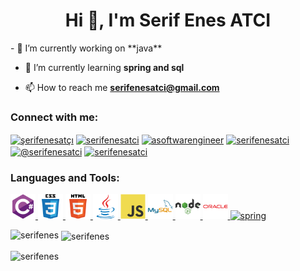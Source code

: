 <h1 align="center">Hi 👋, I'm Serif Enes ATCI</h1>
- 🔭 I’m currently working on **java**

- 🌱 I’m currently learning **spring and sql**

- 📫 How to reach me **serifenesatci@gmail.com**

<h3 align="left">Connect with me:</h3>
<p align="left">
<a href="https://linkedin.com/in/şerifenesatçı" target="blank"><img align="center" src="https://raw.githubusercontent.com/rahuldkjain/github-profile-readme-generator/master/src/images/icons/Social/linked-in-alt.svg" alt="şerifenesatçı" height="30" width="40" /></a>
<a href="https://stackoverflow.com/users/serifenesatci" target="blank"><img align="center" src="https://raw.githubusercontent.com/rahuldkjain/github-profile-readme-generator/master/src/images/icons/Social/stack-overflow.svg" alt="serifenesatci" height="30" width="40" /></a>
<a href="https://instagram.com/asoftwarengineer" target="blank"><img align="center" src="https://raw.githubusercontent.com/rahuldkjain/github-profile-readme-generator/master/src/images/icons/Social/instagram.svg" alt="asoftwarengineer" height="30" width="40" /></a>
<a href="https://www.codechef.com/users/serifenesatci" target="blank"><img align="center" src="https://cdn.jsdelivr.net/npm/simple-icons@3.1.0/icons/codechef.svg" alt="serifenesatci" height="30" width="40" /></a>
<a href="https://www.hackerrank.com/@serifenesatci" target="blank"><img align="center" src="https://raw.githubusercontent.com/rahuldkjain/github-profile-readme-generator/master/src/images/icons/Social/hackerrank.svg" alt="@serifenesatci" height="30" width="40" /></a>
<a href="https://www.leetcode.com/serifenesatci" target="blank"><img align="center" src="https://raw.githubusercontent.com/rahuldkjain/github-profile-readme-generator/master/src/images/icons/Social/leet-code.svg" alt="serifenesatci" height="30" width="40" /></a>
</p>

<h3 align="left">Languages and Tools:</h3>
<p align="left"> <a href="https://www.w3schools.com/cs/" target="_blank" rel="noreferrer"> <img src="https://raw.githubusercontent.com/devicons/devicon/master/icons/csharp/csharp-original.svg" alt="csharp" width="40" height="40"/> </a> <a href="https://www.w3schools.com/css/" target="_blank" rel="noreferrer"> <img src="https://raw.githubusercontent.com/devicons/devicon/master/icons/css3/css3-original-wordmark.svg" alt="css3" width="40" height="40"/> </a> <a href="https://www.w3.org/html/" target="_blank" rel="noreferrer"> <img src="https://raw.githubusercontent.com/devicons/devicon/master/icons/html5/html5-original-wordmark.svg" alt="html5" width="40" height="40"/> </a> <a href="https://www.java.com" target="_blank" rel="noreferrer"> <img src="https://raw.githubusercontent.com/devicons/devicon/master/icons/java/java-original.svg" alt="java" width="40" height="40"/> </a> <a href="https://developer.mozilla.org/en-US/docs/Web/JavaScript" target="_blank" rel="noreferrer"> <img src="https://raw.githubusercontent.com/devicons/devicon/master/icons/javascript/javascript-original.svg" alt="javascript" width="40" height="40"/> </a> <a href="https://www.mysql.com/" target="_blank" rel="noreferrer"> <img src="https://raw.githubusercontent.com/devicons/devicon/master/icons/mysql/mysql-original-wordmark.svg" alt="mysql" width="40" height="40"/> </a> <a href="https://nodejs.org" target="_blank" rel="noreferrer"> <img src="https://raw.githubusercontent.com/devicons/devicon/master/icons/nodejs/nodejs-original-wordmark.svg" alt="nodejs" width="40" height="40"/> </a> <a href="https://www.oracle.com/" target="_blank" rel="noreferrer"> <img src="https://raw.githubusercontent.com/devicons/devicon/master/icons/oracle/oracle-original.svg" alt="oracle" width="40" height="40"/> </a> <a href="https://spring.io/" target="_blank" rel="noreferrer"> <img src="https://www.vectorlogo.zone/logos/springio/springio-icon.svg" alt="spring" width="40" height="40"/> </a> </p>

<p><img align="left" src="https://github-readme-stats.vercel.app/api/top-langs?username=serifenes&show_icons=true&locale=en&layout=compact" alt="serifenes" /></p>

<p>&nbsp;<img align="center" src="https://github-readme-stats.vercel.app/api?username=serifenes&show_icons=true&locale=en" alt="serifenes" /></p>

<p><img align="center" src="https://github-readme-streak-stats.herokuapp.com/?user=serifenes&" alt="serifenes" /></p>
